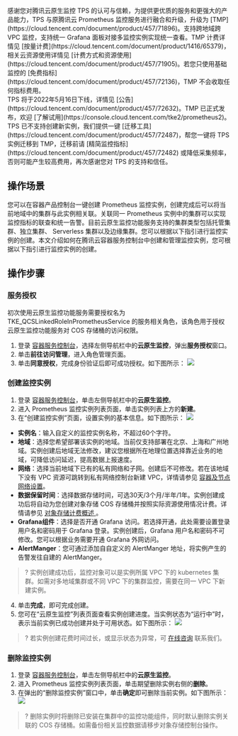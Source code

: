 <dx-alert infotype="alarm" title="温馨提示">
感谢您对腾讯云原生监控 TPS 的认可与信赖，为提供更优质的服务和更强大的产品能力，TPS 与原腾讯云 Prometheus 监控服务进行融合和升级，升级为 [TMP](https://cloud.tencent.com/document/product/457/71896)。支持跨地域跨 VPC 监控，支持统一 Grafana 面板对接多监控实例实现统一查看。TMP 计费详情见 [按量计费](https://cloud.tencent.com/document/product/1416/65379)，相关云资源使用详情见 [计费方式和资源使用](https://cloud.tencent.com/document/product/457/71905)。若您只使用基础监控的 [免费指标](https://cloud.tencent.com/document/product/457/72136)，TMP 不会收取任何指标费用。<br>
TPS 将于2022年5月16日下线，详情见 [公告](https://cloud.tencent.com/document/product/457/72632)。TMP 已正式发布，欢迎 [了解试用](https://console.cloud.tencent.com/tke2/prometheus2)。TPS 已不支持创建新实例，我们提供一键 [迁移工具](https://cloud.tencent.com/document/product/457/72487)，帮您一键将 TPS 实例迁移到 TMP，迁移前请 [精简监控指标](https://cloud.tencent.com/document/product/457/72482) 或降低采集频率，否则可能产生较高费用，再次感谢您对 TPS 的支持和信任。
</dx-alert>



## 操作场景

您可以在容器产品控制台一键创建 Prometheus 监控实例，创建完成后可以将当前地域中的集群与此实例相关联。关联同一 Prometheus 实例中的集群可以实现监控指标的联查和统一告警。目前云原生监控功能服务支持的集群类型包括托管集群、独立集群、 Serverless 集群以及边缘集群。您可以根据以下指引进行监控实例的创建。本文介绍如何在腾讯云容器服务控制台中创建和管理监控实例，您可根据以下指引进行监控实例的创建。

## 操作步骤

### 服务授权

初次使用云原生监控功能服务需要授权名为 TKE_QCSLinkedRoleInPrometheusService 的服务相关角色，该角色用于授权云原生监控功能服务对 COS 存储桶的访问权限。
1. 登录 [容器服务控制台](https://console.cloud.tencent.com/tke2)，选择左侧导航栏中的**云原生监控**，弹出**服务授权**窗口。
2. 单击**前往访问管理**，进入角色管理页面。
3. 单击**同意授权**，完成身份验证后即可成功授权。如下图所示：
![](https://main.qcloudimg.com/raw/7d4efd48bb111c7a499c486e5ec8dae4.png)


### 创建监控实例
1. 登录 [容器服务控制台](https://console.cloud.tencent.com/tke2)，单击左侧导航栏中的**云原生监控**。
2. 进入 Prometheus 监控实例列表页面，单击实例列表上方的**新建**。
3. 在“创建监控实例”页面，设置实例的基本信息。如下图所示：
![](https://main.qcloudimg.com/raw/440785c89dca26e9da8b0dd167fed5e4.png)
 - **实例名**：输入自定义的监控实例名称，不超过60个字符。
 - **地域**：选择您希望部署该实例的地域。当前仅支持部署在北京、上海和广州地域。实例创建后地域无法修改，建议您根据所在地理位置选择靠近业务的地域，可降低访问延迟，提高数据上报速度。
 - **网络**：选择当前地域下已有的私有网络和子网。创建后不可修改。若在该地域下没有 VPC 资源可跳转到私有网络控制台新建 VPC，详情请参见 [容器及节点网络设置](https://cloud.tencent.com/document/product/457/9083)。
 - **数据保留时间**：选择数据存储时间，可选30天/3个月/半年/1年。实例创建成功后将自动为您创建对象存储 COS 存储桶并按照实际资源使用情况计费。详情请参见 [对象存储计费概述 ](https://cloud.tencent.com/document/product/436/16871)。
 - **Grafana组件**：选择是否开通 Grafana 访问。若选择开通，此处需要设置登录用户名和密码用于 Grafana 登录。实例创建后，Grafana 用户名和密码不可修改。您可以根据业务需要开通 Grafana 外网访问。
 - **AlertManger**：您可通过添加⾃自定义的 AlertManger 地址，将实例产⽣的告警发往自建的  AlertManger。
>? 实例创建成功后，监控对象可以是实例所属 VPC 下的 kubernetes 集群。如需对多地域集群或不同 VPC 下的集群监控，需要在同一 VPC 下新建实例。
>
4. 单击**完成**，即可完成创建。
5. 您可在“云原生监控”列表页面查看实例创建进度。当实例状态为“运行中”时，表示当前实例已成功创建并处于可用状态。如下图所示：
![](https://main.qcloudimg.com/raw/2ad5176f6e8030d4c53cf3ef3bec87ce.png)
>? 若实例创建花费时间过长，或显示状态为异常，可 [在线咨询](https://cloud.tencent.com/online-service?from=doc_457) 联系我们。



### 删除监控实例
1. 登录 [容器服务控制台](https://console.cloud.tencent.com/tke2)，单击左侧导航栏中的**云原生监控**。
2. 进入 Prometheus 监控实例列表页面，单击期望删除实例右侧的**删除**。
3. 在弹出的“删除监控实例”窗口中，单击**确定**即可删除当前实例。如下图所示：
![](https://main.qcloudimg.com/raw/7f5d6450dda6a216c3aa10bb170a8226.png)
>? 删除实例时将删除已安装在集群中的监控功能组件，同时默认删除实例关联的 COS 存储桶。如需备份相关监控数据请移步对象存储控制台操作。

